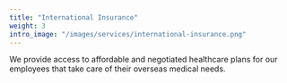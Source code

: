 ```yaml
---
title: "International Insurance"
weight: 3
intro_image: "/images/services/international-insurance.png"
---
```


We provide access to affordable and negotiated healthcare plans for our employees that take care of their overseas medical needs.